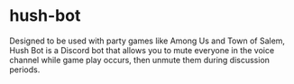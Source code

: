 # hush-bot
Designed to be used with party games like Among Us and Town of Salem, Hush Bot is a Discord bot that allows you to mute everyone in the voice channel while game play occurs, then unmute them during discussion periods.
